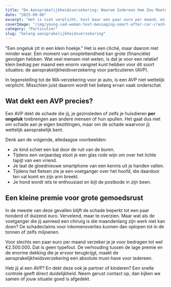 ```yaml
---
title: "De Aansprakelijkheidsverzekering: Waarom Iedereen Hem Zou Moeten"
date: "2025-09-08"
excerpt: "Het is niet verplicht, kost maar een paar euro per maand, en kan je behoeden voor een financiële catastrofe. De aansprakelijkheidsverzekering is misschien wel de meest onderschatte verzekering van allemaal."
coverImage: "/img/young-sad-woman-text-messaging-smart-after-car-crash-road.jpg"
category: "Particulier"
slug: "belang-aansprakelijkheidsverzekering"
---
```


"Een ongeluk zit in een klein hoekje." Het is een cliché, maar daarom niet minder waar. Eén moment van onoplettendheid kan grote (financiële) gevolgen hebben. Wat veel mensen niet weten, is dat je voor een relatief klein bedrag per maand een enorm vangnet kunt hebben voor dit soort situaties: de aansprakelijkheidsverzekering voor particulieren (AVP).

In tegenstelling tot de WA-verzekering voor je auto, is een AVP niet wettelijk verplicht. Misschien juist daarom wordt het belang ervan vaak onderschat.

## Wat dekt een AVP precies?

Een AVP dekt de schade die jij, je gezinsleden of zelfs je huisdieren **per ongeluk** toebrengen aan andere mensen of hun spullen. Het gaat dus niet om schade aan je eigen bezittingen, maar om de schade waarvoor jij wettelijk aansprakelijk bent.

Denk aan de volgende, alledaagse voorbeelden:

- Je kind schiet een bal door de ruit van de buren.
- Tijdens een verjaardag stoot je een glas rode wijn om over het lichte tapijt van een vriend.
- Je laat de gloednieuwe smartphone van een kennis uit je handen vallen.
- Tijdens het fietsen zie je een voetganger over het hoofd, die daardoor ten val komt en zijn arm breekt.
- Je hond wordt iets te enthousiast en bijt de postbode in zijn been.

## Een kleine premie voor grote gemoedsrust

In de meeste van deze gevallen blijft de schade beperkt tot een paar honderd of duizend euro. Vervelend, maar te overzien. Maar wat als de voetganger die jij aanreed een chirurg is die maandenlang zijn werk niet kan doen? De schadeclaims voor inkomensverlies kunnen dan oplopen tot in de tonnen of zelfs miljoenen.

Voor slechts een paar euro per maand verzeker je je voor bedragen tot wel €2.500.000. Dat is geen typefout. De verhouding tussen de lage premie en de enorme dekking die je ervoor terugkrijgt, maakt de aansprakelijkheidsverzekering een absolute must-have voor iedereen.

Heb jij al een AVP? En dekt deze ook je partner of kinderen? Een snelle controle geeft direct duidelijkheid. Neem gerust contact op, dan kijken we samen of jouw situatie goed is afgedekt.

